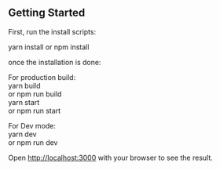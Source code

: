 
## Getting Started

First, run the install scripts:<br/>

yarn install or npm  install<br/>

once the installation is done:<br/>

For production build:<br/>
yarn build <br/>
or npm run build<br/>
yarn start<br/>
or npm run start<br/>

For Dev mode:<br/>
yarn dev<br/>
or npm run dev<br/>

Open [http://localhost:3000](http://localhost:3000) with your browser to see the result.
